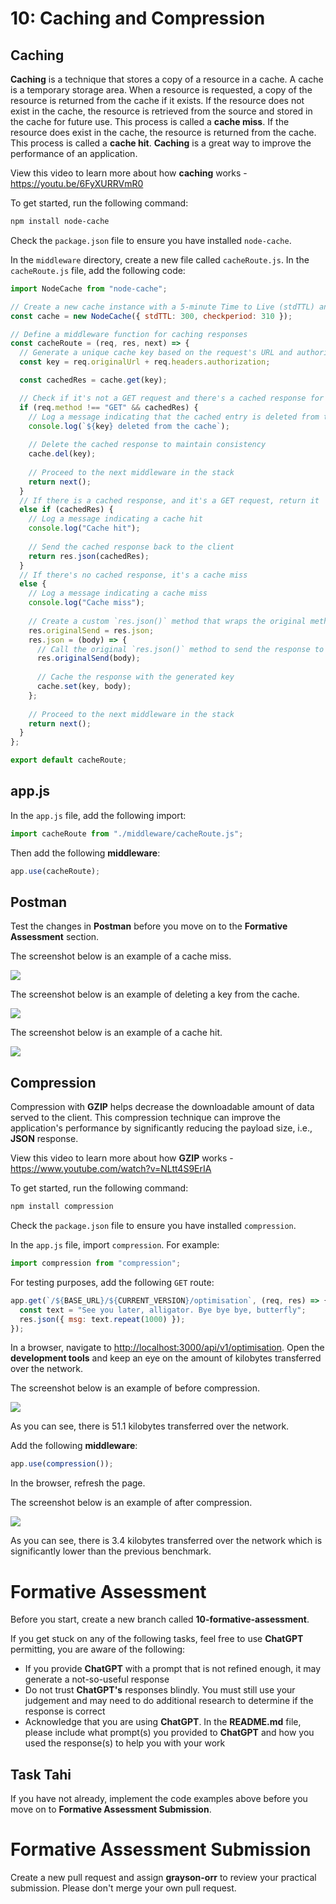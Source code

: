 # 10: Caching and Compression

## Caching

**Caching** is a technique that stores a copy of a resource in a cache. A cache is a temporary storage area. When a resource is requested, a copy of the resource is returned from the cache if it exists. If the resource does not exist in the cache, the resource is retrieved from the source and stored in the cache for future use. This process is called a **cache miss**. If the resource does exist in the cache, the resource is returned from the cache. This process is called a **cache hit**. **Caching** is a great way to improve the performance of an application.

View this video to learn more about how **caching** works - <https://youtu.be/6FyXURRVmR0>

To get started, run the following command:

```bash
npm install node-cache
```

Check the `package.json` file to ensure you have installed `node-cache`.

In the `middleware` directory, create a new file called `cacheRoute.js`. In the `cacheRoute.js` file, add the following code:

```js
import NodeCache from "node-cache";

// Create a new cache instance with a 5-minute Time to Live (stdTTL) and a 310-second check period
const cache = new NodeCache({ stdTTL: 300, checkperiod: 310 });

// Define a middleware function for caching responses
const cacheRoute = (req, res, next) => {
  // Generate a unique cache key based on the request's URL and authorization header
  const key = req.originalUrl + req.headers.authorization;

  const cachedRes = cache.get(key);

  // Check if it's not a GET request and there's a cached response for the key
  if (req.method !== "GET" && cachedRes) {
    // Log a message indicating that the cached entry is deleted from the cache
    console.log(`${key} deleted from the cache`);
    
    // Delete the cached response to maintain consistency
    cache.del(key);
    
    // Proceed to the next middleware in the stack
    return next();
  } 
  // If there is a cached response, and it's a GET request, return it
  else if (cachedRes) {
    // Log a message indicating a cache hit
    console.log("Cache hit");
    
    // Send the cached response back to the client
    return res.json(cachedRes);
  } 
  // If there's no cached response, it's a cache miss
  else {
    // Log a message indicating a cache miss
    console.log("Cache miss");
    
    // Create a custom `res.json()` method that wraps the original method
    res.originalSend = res.json;
    res.json = (body) => {
      // Call the original `res.json()` method to send the response to the client
      res.originalSend(body);
      
      // Cache the response with the generated key
      cache.set(key, body);
    };
    
    // Proceed to the next middleware in the stack
    return next();
  }
};

export default cacheRoute;

```

## app.js

In the `app.js` file, add the following import:

```js
import cacheRoute from "./middleware/cacheRoute.js";
```

Then add the following **middleware**:

```js
app.use(cacheRoute);
```

## Postman

Test the changes in **Postman** before you move on to the **Formative Assessment** section.

The screenshot below is an example of a cache miss.

![](https://github.com/otago-polytechnic-bit-courses/ID608001-intermediate-app-dev-concepts/blob/master/resources/img/06-optimisation/06-optimisation-3.PNG)

The screenshot below is an example of deleting a key from the cache.

![](https://github.com/otago-polytechnic-bit-courses/ID608001-intermediate-app-dev-concepts/blob/master/resources/img/06-optimisation/06-optimisation-4.PNG)

The screenshot below is an example of a cache hit.

![](https://github.com/otago-polytechnic-bit-courses/ID608001-intermediate-app-dev-concepts/blob/master/resources/img/06-optimisation/06-optimisation-5.PNG)

## Compression

Compression with **GZIP** helps decrease the downloadable amount of data served to the client. This compression technique can improve the application's performance by significantly reducing the payload size, i.e., **JSON** response.

View this video to learn more about how **GZIP** works - <https://www.youtube.com/watch?v=NLtt4S9ErIA>

To get started, run the following command:

```bash
npm install compression
```

Check the `package.json` file to ensure you have installed `compression`.

In the `app.js` file, import `compression`. For example:

```js
import compression from "compression";
```

For testing purposes, add the following `GET` route:

```js
app.get(`/${BASE_URL}/${CURRENT_VERSION}/optimisation`, (req, res) => {
  const text = "See you later, alligator. Bye bye bye, butterfly";
  res.json({ msg: text.repeat(1000) });
});
```

In a browser, navigate to <http://localhost:3000/api/v1/optimisation>. Open the **development tools** and keep an eye on the amount of kilobytes transferred over the network.

The screenshot below is an example of before compression.

![](https://github.com/otago-polytechnic-bit-courses/ID608001-intermediate-app-dev-concepts/blob/master/resources/img/06-optimisation/06-optimisation-1.PNG)

As you can see, there is 51.1 kilobytes transferred over the network.

Add the following **middleware**:

```js
app.use(compression());
```

In the browser, refresh the page.

The screenshot below is an example of after compression.

![](https://github.com/otago-polytechnic-bit-courses/ID608001-intermediate-app-dev-concepts/blob/master/resources/img/06-optimisation/06-optimisation-2.PNG)

As you can see, there is 3.4 kilobytes transferred over the network which is significantly lower than the previous benchmark.

# Formative Assessment

Before you start, create a new branch called **10-formative-assessment**.

If you get stuck on any of the following tasks, feel free to use **ChatGPT** permitting, you are aware of the following:

- If you provide **ChatGPT** with a prompt that is not refined enough, it may generate a not-so-useful response
- Do not trust **ChatGPT's** responses blindly. You must still use your judgement and may need to do additional research to determine if the response is correct
- Acknowledge that you are using **ChatGPT**. In the **README.md** file, please include what prompt(s) you provided to **ChatGPT** and how you used the response(s) to help you with your work

## Task Tahi

If you have not already, implement the code examples above before you move on to **Formative Assessment Submission**.

# Formative Assessment Submission

Create a new pull request and assign **grayson-orr** to review your practical submission. Please don't merge your own pull request.
